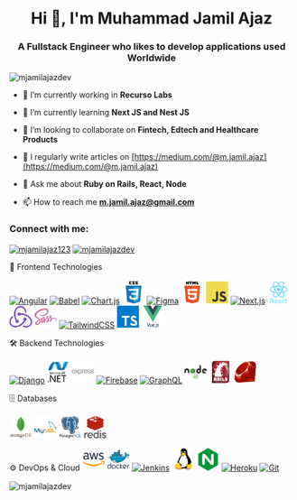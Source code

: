 <h1 align="center">Hi 👋, I'm Muhammad Jamil Ajaz</h1>
<h3 align="center">A Fullstack Engineer who likes to develop applications used Worldwide</h3>

<p align="left"> <img src="https://komarev.com/ghpvc/?username=mjamilajazdev&label=Profile%20views&color=0e75b6&style=flat" alt="mjamilajazdev" /> </p>

- 🔭 I’m currently working in **Recurso Labs**

- 🌱 I’m currently learning **Next JS and Nest JS**

- 👯 I’m looking to collaborate on **Fintech, Edtech and Healthcare Products**

- 📝 I regularly write articles on [https://medium.com/@m.jamil.ajaz](https://medium.com/@m.jamil.ajaz)

- 💬 Ask me about **Ruby on Rails, React, Node**

- 📫 How to reach me **m.jamil.ajaz@gmail.com**

<h3 align="left">Connect with me:</h3>
<p align="left">
<a href="https://linkedin.com/in/mjamilajaz123" target="blank"><img align="center" src="https://raw.githubusercontent.com/rahuldkjain/github-profile-readme-generator/master/src/images/icons/Social/linked-in-alt.svg" alt="mjamilajaz123" height="30" width="40" /></a>
<a href="https://www.leetcode.com/mjamilajazdev" target="blank"><img align="center" src="https://raw.githubusercontent.com/rahuldkjain/github-profile-readme-generator/master/src/images/icons/Social/leet-code.svg" alt="mjamilajazdev" height="30" width="40" /></a>
</p>

🎨 Frontend Technologies
<br/>
<br/>
<a href="https://angular.io" target="_blank" rel="noreferrer"><img src="https://angular.io/assets/images/logos/angular/angular.svg" alt="Angular" width="40" height="40"/></a>
<a href="https://babeljs.io/" target="_blank" rel="noreferrer"><img src="https://www.vectorlogo.zone/logos/babeljs/babeljs-icon.svg" alt="Babel" width="40" height="40"/></a>
<a href="https://www.chartjs.org" target="_blank" rel="noreferrer"><img src="https://www.chartjs.org/media/logo-title.svg" alt="Chart.js" width="40" height="40"/></a>
<a href="https://www.w3schools.com/css/" target="_blank" rel="noreferrer"><img src="https://raw.githubusercontent.com/devicons/devicon/master/icons/css3/css3-original-wordmark.svg" alt="CSS3" width="40" height="40"/></a>
<a href="https://www.figma.com/" target="_blank" rel="noreferrer"><img src="https://www.vectorlogo.zone/logos/figma/figma-icon.svg" alt="Figma" width="40" height="40"/></a>
<a href="https://www.w3.org/html/" target="_blank" rel="noreferrer"><img src="https://raw.githubusercontent.com/devicons/devicon/master/icons/html5/html5-original-wordmark.svg" alt="HTML5" width="40" height="40"/></a>
<a href="https://developer.mozilla.org/en-US/docs/Web/JavaScript" target="_blank" rel="noreferrer"><img src="https://raw.githubusercontent.com/devicons/devicon/master/icons/javascript/javascript-original.svg" alt="JavaScript" width="40" height="40"/></a>
<a href="https://nextjs.org/" target="_blank" rel="noreferrer"><img src="https://cdn.worldvectorlogo.com/logos/nextjs-2.svg" alt="Next.js" width="40" height="40"/></a>
<a href="https://reactjs.org/" target="_blank" rel="noreferrer"><img src="https://raw.githubusercontent.com/devicons/devicon/master/icons/react/react-original-wordmark.svg" alt="React" width="40" height="40"/></a>
<a href="https://redux.js.org" target="_blank" rel="noreferrer"><img src="https://raw.githubusercontent.com/devicons/devicon/master/icons/redux/redux-original.svg" alt="Redux" width="40" height="40"/></a>
<a href="https://sass-lang.com" target="_blank" rel="noreferrer"><img src="https://raw.githubusercontent.com/devicons/devicon/master/icons/sass/sass-original.svg" alt="Sass" width="40" height="40"/></a>
<a href="https://tailwindcss.com/" target="_blank" rel="noreferrer"><img src="https://www.vectorlogo.zone/logos/tailwindcss/tailwindcss-icon.svg" alt="TailwindCSS" width="40" height="40"/></a>
<a href="https://www.typescriptlang.org/" target="_blank" rel="noreferrer"><img src="https://raw.githubusercontent.com/devicons/devicon/master/icons/typescript/typescript-original.svg" alt="TypeScript" width="40" height="40"/></a>
<a href="https://vuejs.org/" target="_blank" rel="noreferrer"><img src="https://raw.githubusercontent.com/devicons/devicon/master/icons/vuejs/vuejs-original-wordmark.svg" alt="Vue.js" width="40" height="40"/></a>

🛠 Backend Technologies
<br/>
<br/>
<a href="https://www.djangoproject.com/" target="_blank" rel="noreferrer"><img src="https://cdn.worldvectorlogo.com/logos/django.svg" alt="Django" width="40" height="40"/></a>
<a href="https://dotnet.microsoft.com/" target="_blank" rel="noreferrer"><img src="https://raw.githubusercontent.com/devicons/devicon/master/icons/dot-net/dot-net-original-wordmark.svg" alt=".NET" width="40" height="40"/></a>
<a href="https://expressjs.com" target="_blank" rel="noreferrer"><img src="https://raw.githubusercontent.com/devicons/devicon/master/icons/express/express-original-wordmark.svg" alt="Express.js" width="40" height="40"/></a>
<a href="https://firebase.google.com/" target="_blank" rel="noreferrer"><img src="https://www.vectorlogo.zone/logos/firebase/firebase-icon.svg" alt="Firebase" width="40" height="40"/></a>
<a href="https://graphql.org" target="_blank" rel="noreferrer"><img src="https://www.vectorlogo.zone/logos/graphql/graphql-icon.svg" alt="GraphQL" width="40" height="40"/></a>
<a href="https://nodejs.org" target="_blank" rel="noreferrer"><img src="https://raw.githubusercontent.com/devicons/devicon/master/icons/nodejs/nodejs-original-wordmark.svg" alt="Node.js" width="40" height="40"/></a>
<a href="https://rubyonrails.org" target="_blank" rel="noreferrer"><img src="https://raw.githubusercontent.com/devicons/devicon/master/icons/rails/rails-original-wordmark.svg" alt="Ruby on Rails" width="40" height="40"/></a>
<a href="https://www.ruby-lang.org/en/" target="_blank" rel="noreferrer"><img src="https://raw.githubusercontent.com/devicons/devicon/master/icons/ruby/ruby-original.svg" alt="Ruby" width="40" height="40"/></a>

🗄 Databases
<br/>
<br/>
<a href="https://www.mongodb.com/" target="_blank" rel="noreferrer"><img src="https://raw.githubusercontent.com/devicons/devicon/master/icons/mongodb/mongodb-original-wordmark.svg" alt="MongoDB" width="40" height="40"/></a>
<a href="https://www.mysql.com/" target="_blank" rel="noreferrer"><img src="https://raw.githubusercontent.com/devicons/devicon/master/icons/mysql/mysql-original-wordmark.svg" alt="MySQL" width="40" height="40"/></a>
<a href="https://www.postgresql.org" target="_blank" rel="noreferrer"><img src="https://raw.githubusercontent.com/devicons/devicon/master/icons/postgresql/postgresql-original-wordmark.svg" alt="PostgreSQL" width="40" height="40"/></a>
<a href="https://redis.io" target="_blank" rel="noreferrer"><img src="https://raw.githubusercontent.com/devicons/devicon/master/icons/redis/redis-original-wordmark.svg" alt="Redis" width="40" height="40"/></a>

⚙️ DevOps & Cloud
<a href="https://aws.amazon.com" target="_blank" rel="noreferrer"><img src="https://raw.githubusercontent.com/devicons/devicon/master/icons/amazonwebservices/amazonwebservices-original-wordmark.svg" alt="AWS" width="40" height="40"/></a>
<a href="https://www.docker.com/" target="_blank" rel="noreferrer"><img src="https://raw.githubusercontent.com/devicons/devicon/master/icons/docker/docker-original-wordmark.svg" alt="Docker" width="40" height="40"/></a>
<a href="https://www.jenkins.io" target="_blank" rel="noreferrer"><img src="https://www.vectorlogo.zone/logos/jenkins/jenkins-icon.svg" alt="Jenkins" width="40" height="40"/></a>
<a href="https://www.linux.org/" target="_blank" rel="noreferrer"><img src="https://raw.githubusercontent.com/devicons/devicon/master/icons/linux/linux-original.svg" alt="Linux" width="40" height="40"/></a>
<a href="https://www.nginx.com" target="_blank" rel="noreferrer"><img src="https://raw.githubusercontent.com/devicons/devicon/master/icons/nginx/nginx-original.svg" alt="Nginx" width="40" height="40"/></a>
<a href="https://heroku.com" target="_blank" rel="noreferrer"><img src="https://www.vectorlogo.zone/logos/heroku/heroku-icon.svg" alt="Heroku" width="40" height="40"/></a>
<a href="https://git-scm.com/" target="_blank" rel="noreferrer"><img src="https://www.vectorlogo.zone/logos/git-scm/git-scm-icon.svg" alt="Git" width="40" height="40"/></a>


<p><img align="center" src="https://github-readme-stats.vercel.app/api/top-langs?username=mjamilajazdev&show_icons=true&locale=en&layout=compact" alt="mjamilajazdev" /></p>

